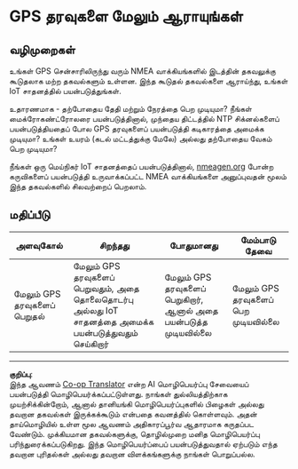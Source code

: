 <!--
CO_OP_TRANSLATOR_METADATA:
{
  "original_hash": "bded364fc06ce37d7a76aed3be1ba73a",
  "translation_date": "2025-10-11T11:59:39+00:00",
  "source_file": "3-transport/lessons/1-location-tracking/assignment.md",
  "language_code": "ta"
}
-->
# GPS தரவுகளை மேலும் ஆராயுங்கள்

## வழிமுறைகள்

உங்கள் GPS சென்சாரிலிருந்து வரும் NMEA வாக்கியங்களில் இடத்தின் தகவலுக்கு கூடுதலாக மற்ற தகவல்களும் உள்ளன. இந்த கூடுதல் தகவல்களை ஆராய்ந்து, உங்கள் IoT சாதனத்தில் பயன்படுத்துங்கள்.

உதாரணமாக - தற்போதைய தேதி மற்றும் நேரத்தை பெற முடியுமா? நீங்கள் மைக்ரோகண்ட்ரோலரை பயன்படுத்தினால், முந்தைய திட்டத்தில் NTP சிக்னல்களைப் பயன்படுத்தியதைப் போல GPS தரவுகளைப் பயன்படுத்தி கடிகாரத்தை அமைக்க முடியுமா? உங்கள் உயரம் (கடல் மட்டத்துக்கு மேலே) அல்லது தற்போதைய வேகம் பெற முடியுமா?

நீங்கள் ஒரு மெய்நிகர் IoT சாதனத்தைப் பயன்படுத்தினால், [nmeagen.org](https://www.nmeagen.org) போன்ற கருவிகளைப் பயன்படுத்தி உருவாக்கப்பட்ட NMEA வாக்கியங்களை அனுப்புவதன் மூலம் இந்த தகவல்களில் சிலவற்றைப் பெறலாம்.

## மதிப்பீடு

| அளவுகோல் | சிறந்தது | போதுமானது | மேம்பாடு தேவை |
| -------- | --------- | -------- | ----------------- |
| மேலும் GPS தரவுகளைப் பெறுதல் | மேலும் GPS தரவுகளைப் பெறுவதும், அதை தொலைதொடர்பு அல்லது IoT சாதனத்தை அமைக்க பயன்படுத்துவதும் செய்கிறார் | மேலும் GPS தரவுகளைப் பெறுகிறார், ஆனால் அதை பயன்படுத்த முடியவில்லை | மேலும் GPS தரவுகளைப் பெற முடியவில்லை |

---

**குறிப்பு**:  
இந்த ஆவணம் [Co-op Translator](https://github.com/Azure/co-op-translator) என்ற AI மொழிபெயர்ப்பு சேவையைப் பயன்படுத்தி மொழிபெயர்க்கப்பட்டுள்ளது. நாங்கள் துல்லியத்திற்காக முயற்சிக்கின்றோம், ஆனால் தானியங்கி மொழிபெயர்ப்புகளில் பிழைகள் அல்லது தவறான தகவல்கள் இருக்கக்கூடும் என்பதை கவனத்தில் கொள்ளவும். அதன் தாய்மொழியில் உள்ள மூல ஆவணம் அதிகாரப்பூர்வ ஆதாரமாக கருதப்பட வேண்டும். முக்கியமான தகவல்களுக்கு, தொழில்முறை மனித மொழிபெயர்ப்பு பரிந்துரைக்கப்படுகிறது. இந்த மொழிபெயர்ப்பைப் பயன்படுத்துவதால் ஏற்படும் எந்த தவறான புரிதல்கள் அல்லது தவறான விளக்கங்களுக்கு நாங்கள் பொறுப்பல்ல.